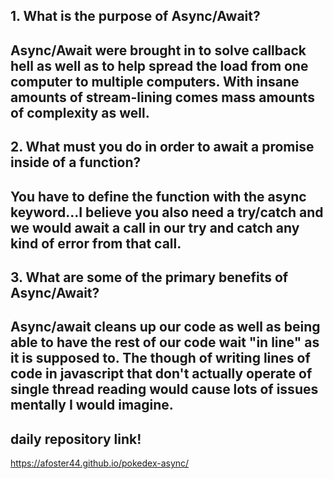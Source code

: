 ## 1. What is the purpose of Async/Await?
Async/Await were brought in to solve callback hell as well as to help spread the load from one computer to multiple computers. With insane amounts of stream-lining comes mass amounts of complexity as well.
---
## 2. What must you do in order to await a promise inside of a function?
You have to define the function with the async keyword...I believe you also need a try/catch and we would await a call in our try and catch any kind of error from that call.
---
## 3. What are some of the primary benefits of Async/Await?
Async/await cleans up our code as well as being able to have the rest of our code wait "in line" as it is supposed to. The though of writing lines of code in javascript that don't actually operate of single thread reading would cause lots of issues mentally I would imagine.
---
## daily repository link!
https://afoster44.github.io/pokedex-async/
